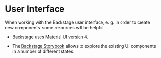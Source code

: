 # User Interface

When working with the Backstage user interface, e. g. in order to create new components, some resources will be helpful.

- Backstage uses [Material UI version 4](https://v4.mui.com/).

- The [Backstage Storybook](https://backstage.io/storybook/) allows to explore the existing UI components in a number of different states.
